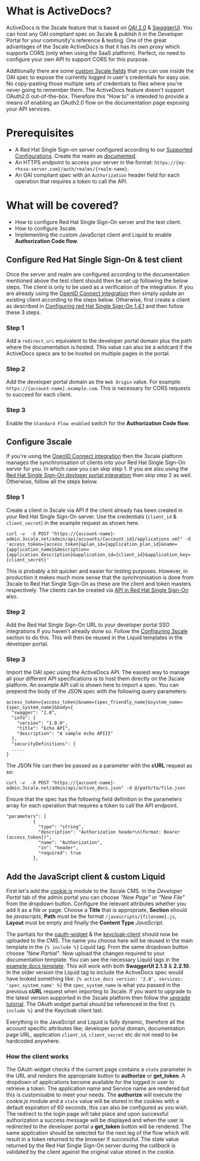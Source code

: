 What is ActiveDocs?
===================

ActiveDocs is the 3scale feature that is based on [OAI 2.0](https://github.com/OAI/OpenAPI-Specification/blob/master/versions/2.0.md) & [SwaggerUI](https://github.com/swagger-api/swagger-ui). You can host any OAI compliant spec on 3scale & publish it in the Developer Portal for your community's reference & testing. One of the great advantages of the 3scale ActiveDocs is that it has its own proxy which supports CORS (only when using the SaaS platform). Perfect, no need to configure your own API to support CORS for this purpose.

Additionally there are some [custom 3scale fields](https://access.redhat.com/documentation/en-us/red_hat_3scale/2.saas/html/api_documentation/create-activedocs-spec#useful_tools) that you can use inside the OAI spec to expose the currently logged in user's credentials for easy use. No copy-pasting those multiple sets of credentials to files where you're never going to remember them. The ActiveDocs feature doesn't support OAuth2.0 out-of-the-box. Therefore this "How to" is intended to provide a means of enabling an OAuth2.0 flow on the documentation page exposing your API services.

Prerequisites
=============

*   A Red Hat Single Sign-on server configured according to our [Supported Configurations](https://access.redhat.com/articles/2798521#apicast-3x-support-4). Create the realm as [documented](https://access.redhat.com/documentation/en-us/red_hat_single_sign-on/7.1/html/server_administration_guide/admin_console).
*   An HTTPS endpoint to access your server in the format: `https://{my-rhsso-server.com}/auth/realms/{realm-name}`.
*   An OAI compliant spec with an `Authorization` header field for each operation that requires a token to call the API.

What will be covered?
=====================

*   How to configure Red Hat Single Sign-On server and the test client.
*   How to configure 3scale.
*   Implementing the custom JavaScript client and Liquid to enable **Authorization Code flow**.

Configure Red Hat Single Sign-On & test client
----------------------------------------------

Once the server and realm are configured according to the documentation mentioned above the test client should then be set up following the below steps. The client is only to be used as a verification of the integration. If you are already using the [OpenID Connect integration](https://access.redhat.com/documentation/en-us/red_hat_3scale/2.saas/html/api_authentication/rhsso) then simply update an existing client according to the steps below. Otherwise, first create a client as described in [Configuring red Hat Single Sign-On 1.4.1](https://access.redhat.com/documentation/en-us/red_hat_3scale/2.saas/html/developer_portal/authentication#rhsso) and then follow these 3 steps.

### Step 1

Add a `redirect_uri` equivalent to the developer portal domain plus the path where the documentation is hosted. This value can also be a wildcard if the ActiveDocs specs are to be hosted on multiple pages in the portal.

### Step 2

Add the developer portal domain as the `Web Origin` value. For example: `https://{account-name}.example.com`. This is necessary for CORS requests to succeed for each client.

### Step 3

Enable the `Standard Flow enabled` switch for the **Authorization Code flow**.

Configure 3scale
----------------

If you're using the [OpenID Connect integration](https://access.redhat.com/documentation/en-us/red_hat_3scale/2.saas/html/api_authentication/rhsso) then the 3scale platform manages the synchronisation of clients into your Red Hat Single Sign-On server for you. In which case you can skip step 1. If you are also using the [Red Hat Single Sign-On devloper portal integration](https://access.redhat.com/documentation/en-us/red_hat_3scale/2.saas/html/developer_portal/authentication#enabling_and_disabling_authentication_via_red_hat_single_sign_on_7_0) then skip step 2 as well. Otherwise, follow all the steps below.

### Step 1

Create a client in 3scale via API if the client already has been created in your Red Hat Single Sign-On server. Use the credentials (`client_id` & `client_secret`) in the example request as shown here.

    curl -v  -X POST "https://{account-name}-admin.3scale.net/admin/api/accounts/{account_id}/applications.xml" -d 'access_token={access_token}&plan_id={application_plan_id}&name={application_name}&description={application_description}&application_id={client_id}&application_key={client_secret}'
    

This is probably a bit quicker and easier for testing purposes. However, in production it makes much more sense that the synchronisation is done from 3scale to Red Hat Single Sign-On as these are the client and token masters respectively. The clients can be created via [API in Red Hat Single Sign-On](https://access.redhat.com/documentation/en-us/red_hat_single_sign-on/7.0/html/securing_applications_and_services_guide/client_registration#example_using_curl_2) also.

### Step 2

Add the Red Hat Single Sign-On URL to your developer portal SSO integrations if you haven't already done so. Follow the [Configuring 3scale](https://access.redhat.com/documentation/en-us/red_hat_3scale/2.saas/html/developer_portal/authentication#configuring_3scale) section to do this. This will then be reused in the Liquid templates in the developer portal.

### Step 3

Import the OAI spec using the ActiveDocs API. The easiest way to manage all your different API specifications is to host them directly on the 3scale platform. An example API call is shown here to import a spec. You can prepend the body of the JSON spec with the following query parameters:



    access_token={access_token}&name={spec_friendly_name}&system_name={spec_system_name}&body={
      "swagger": "2.0",
      "info": {
        "version": "1.0.0",
        "title": "Echo API",
        "description": "A sample echo APIII"
      },
      "securityDefinitions": {
      .....
    }

The JSON file can then be passed as a parameter with the **cURL** request as so:

    curl -v  -X POST "https://{account-name}-admin.3scale.net/admin/api/active_docs.json" -d @/path/to/file.json
    

Ensure that the spec has the following field definition in the parameters array for each operation that requires a token to call the API endpoint.

    "parameters": [
              {
                "type": "string",
                "description": "Authorization header\n(format: Bearer [access_token])",
                "name": "Authorization",
                "in": "header",
                "required": true
              },
    

Add the JavaScript client & custom Liquid
-----------------------------------------

First let's add the [cookie.js](https://github.com/kevprice83/activedocs-keycloak-client/blob/master/cookie.js) module to the 3scale CMS. In the _Developer Portal_ tab of the admin portal you can choose _"New Page"_ or _"New File"_ from the dropdown button. Configure the relevant attributes whether you add it as a file or page. Choose a **Title** that is appropriate, **Section** should be _javascripts_, **Path** must be the format `/javascripts/{filename}.js`, **Layout** must be empty and finally the **Content Type** _JavaScript_.

The partials for the [oauth-widget](https://github.com/kevprice83/activedocs-keycloak-client/blob/master/widget.js) & the [keycloak-client](https://github.com/kevprice83/activedocs-keycloak-client/blob/master/auth.js) should now be uploaded to the CMS. The name you choose here will be reused in the main template in the `{% include %}` Liquid tag. From the same dropdown button choose _"New Partial"_. Now upload the changes required to your documentation template. You can see the necessary Liquid tags in the [example docs template](https://github.com/kevprice83/activedocs-keycloak-client/blob/master/docs.html.liquid). This will work with both **SwaggerUI 2.1.3** & **2.2.10**. In the older version the Liquid tag to include the ActiveDocs spec would have looked something like: `{% active_docs version: '2.0', services: 'spec_system_name' %}` the `spec_system_name` is what you passed in the previous **cURL** request when importing to 3scale. If you want to upgrade to the latest version supported in the 3scale platform then follow the [upgrade tutorial](https://access.redhat.com/documentation/en-us/red_hat_3scale/2.saas/html/api_documentation/activedocs-upgrade-22). The OAuth widget partial should be referenced in the first `{% include %}` and the Keycloak client last.

Everything in the JavaScript and Liquid is fully dynamic, therefore all the account specific attributes like; developer portal domain, documentation page URL, application `client_id`, `client_secret` etc do not need to be hardcoded anywhere.

### How the client works

The OAuth widget checks if the current page contains a `state` parameter in the URL and renders the appropriate button to **authorize** or **get_token**. A dropdown of applications become available for the logged in user to retrieve a token. The application name and Service name are rendered but this is customisable to meet your needs. The **authorize** will execute the _cookie.js_ module and a `state` value will be stored in the cookies with a default expiration of 60 seconds, this can also be configured as you wish. The redirect to the login page will take place and upon successful authorization a success message will be displayed and when the user is redirected to the developer portal a **get_token** button will be rendered. The same application should be selected for the next leg of the flow which will result in a token returned to the browser if successful. The state value returned by the Red Hat Single Sign-On server during the _callback_ is validated by the client against the original value stored in the cookie.